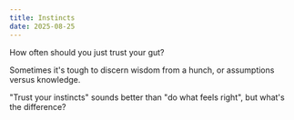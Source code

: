 ```yaml
---
title: Instincts
date: 2025-08-25
---
```

How often should you just trust your gut?

Sometimes it's tough to discern wisdom from a hunch, or assumptions versus knowledge.

"Trust your instincts" sounds better than "do what feels right", but what's the difference?